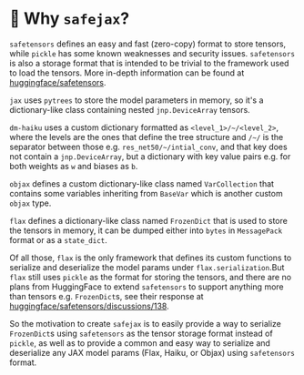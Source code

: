 # 🤔 Why `safejax`?

`safetensors` defines an easy and fast (zero-copy) format to store tensors,
while `pickle` has some known weaknesses and security issues. `safetensors`
is also a storage format that is intended to be trivial to the framework
used to load the tensors. More in-depth information can be found at 
[huggingface/safetensors](https://github.com/huggingface/safetensors).

`jax` uses `pytrees` to store the model parameters in memory, so
it's a dictionary-like class containing nested `jnp.DeviceArray` tensors.

`dm-haiku` uses a custom dictionary formatted as `<level_1>/~/<level_2>`, where the
levels are the ones that define the tree structure and `/~/` is the separator between those
e.g. `res_net50/~/intial_conv`, and that key does not contain a `jnp.DeviceArray`, but a 
dictionary with key value pairs e.g. for both weights as `w` and biases as `b`.

`objax` defines a custom dictionary-like class named `VarCollection` that contains
some variables inheriting from `BaseVar` which is another custom `objax` type.

`flax` defines a dictionary-like class named `FrozenDict` that is used to
store the tensors in memory, it can be dumped either into `bytes` in `MessagePack`
format or as a `state_dict`.

Of all those, `flax` is the only framework that defines its custom functions to
serialize and deserialize the model params under `flax.serialization`.But `flax` still
uses `pickle` as the format for storing the tensors, and there are no plans from HuggingFace
to extend `safetensors` to support anything more than tensors e.g. `FrozenDict`s, see their
response at [huggingface/safetensors/discussions/138](https://github.com/huggingface/safetensors/discussions/138).

So the motivation to create `safejax` is to easily provide a way to serialize `FrozenDict`s
using `safetensors` as the tensor storage format instead of `pickle`, as well as to provide
a common and easy way to serialize and deserialize any JAX model params (Flax, Haiku, or Objax)
using `safetensors` format.
